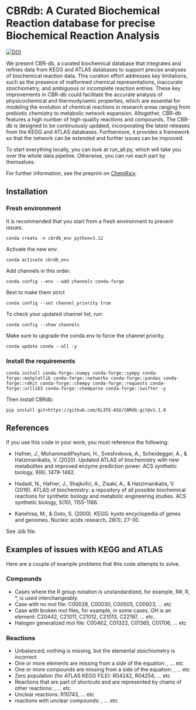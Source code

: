 # CBRdb: A Curated Biochemical Reaction database for precise Biochemical Reaction Analysis
[![DOI](https://zenodo.org/badge/804095458.svg)](https://doi.org/10.5281/zenodo.14948472) 

We present CBR-db, a curated biochemical database that integrates and refines data from KEGG and ATLAS databases to support precise analyses of biochemical reaction data. This curation effort addresses key limitations, such as the presence of malformed chemical representations, inaccurate stoichiometry, and ambiguous or incomplete reaction entries. These key improvements in CBR-db could facilitate the accurate analysis of physicochemical and thermodynamic properties, which are essential for modeling the evolution of chemical reactions in research areas ranging from prebiotic chemistry to metabolic network expansion. Altogether, CBR-db features a high number of high-quality reactions and compounds. The CBR-db is designed to be continuously updated, incorporating the latest releases from the KEGG and ATLAS databases. Furthermore, it provides a framework so that the network can be extended and further issues can be improved. 


To start everything locally, you can look at run_all.py, which will take you over the whole data pipeline. Otherwise, you can run each part by themselves.

For further information, see the preprint on [ChemRxiv](https://chemrxiv.org/engage/chemrxiv/article-details/67c28c046dde43c908f7aa37).


## Installation
### Fresh environment
It is recommended that you start from a fresh environment to prevent issues.
```
conda create -n cbrdb_env python=3.12
```
Activate the new env.
```
conda activate cbrdb_env
```
Add channels in this order.
```
conda config --env --add channels conda-forge
```
Best to make them strict
```
conda config --set channel_priority true
```
To check your updated channel list, run:
```
conda config --show channels
```
Make sure to upgrade the conda env to force the channel priority.
```
conda update conda --all -y
```
### Install the requirements
```
conda install conda-forge::numpy conda-forge::sympy conda-forge::matplotlib conda-forge::networkx conda-forge::pandas conda-forge::rdkit conda-forge::chempy conda-forge::requests conda-forge::urllib3 conda-forge::chemparse conda-forge::swifter -y
```
Then install CBRdb:
```
pip install git+https://github.com/ELIFE-ASU/CBRdb.git@v1.1.0
```

## References
If you use this code in your work, you must reference the following:

- Hafner, J., MohammadiPeyhani, H., Sveshnikova, A., Scheidegger, A., & Hatzimanikatis, V. (2020). Updated ATLAS of biochemistry with new metabolites and improved enzyme prediction power. ACS synthetic biology, 9(6), 1479-1482.

- Hadadi, N., Hafner, J., Shajkofci, A., Zisaki, A., & Hatzimanikatis, V. (2016). ATLAS of biochemistry: a repository of all possible biochemical reactions for synthetic biology and metabolic engineering studies. ACS synthetic biology, 5(10), 1155-1166.

- Kanehisa, M., & Goto, S. (2000). KEGG: kyoto encyclopedia of genes and genomes. Nucleic acids research, 28(1), 27-30.

See .bib file.

## Examples of issues with KEGG and ATLAS
Here are a couple of example problems that this code attempts to solve.

### Compounds
- Cases where the R group notation is unstandardized, for example, R#, R, *, is used interchangeably.
- Case with no mol file: C00028, C00030, C00505, C00923, ... etc
- Case with broken mol files, for example, in some cases, OH is an element: C20442, C21011, C21012, C21013, C22197, ... etc.
- Halogen generalized mol file: C00462, C01322, C01365, C01706, ... etc

### Reactions
- Unbalanced; nothing is missing, but the elemental stoichiometry is incorrect
- One or more elements are missing from a side of the equation: , ... etc
- One or more compounds are missing from a side of the equation: , ... etc
- Zero population (for ATLAS KEGG FILE): R04242, R04254, ... etc
- Reactions that are part of shortcuts and are represented by chains of other reactions: , ... etc
- Unclear reactions: R10743, ... etc
- reactions with unclear compounds: , ... etc
